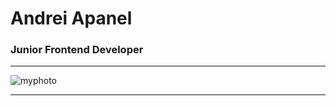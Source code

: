 # Andrei Apanel
### Junior Frontend Developer
**************************************
![myphoto](https://media.licdn.com/dms/image/C5603AQHT4daywJ_1zA/profile-displayphoto-shrink_200_200/0/1615801502004?e=1677715200&v=beta&t=vrmu8-lKPWdUjRnWJ5kPVl2UgKl-vOPlCKvezO42Yks)
*********************************************